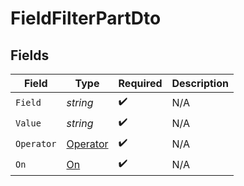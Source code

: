 # FieldFilterPartDto


## Fields

| Field                                           | Type                                            | Required                                        | Description                                     |
| ----------------------------------------------- | ----------------------------------------------- | ----------------------------------------------- | ----------------------------------------------- |
| `Field`                                         | *string*                                        | :heavy_check_mark:                              | N/A                                             |
| `Value`                                         | *string*                                        | :heavy_check_mark:                              | N/A                                             |
| `Operator`                                      | [Operator](../../Models/Components/Operator.md) | :heavy_check_mark:                              | N/A                                             |
| `On`                                            | [On](../../Models/Components/On.md)             | :heavy_check_mark:                              | N/A                                             |